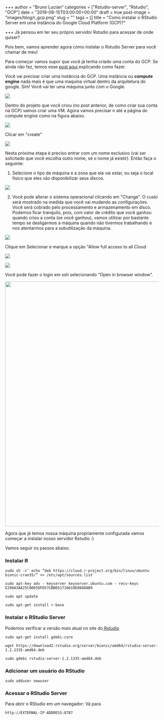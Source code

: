 +++
author = "Bruno Lucian"
categories = ["Rstudio-server", "Rstudio", "GCP"]
date = "2019-08-15T03:00:00+00:00"
draft = true
post-image = "images/blog/r_gcp.png"
slug = ""
tags = []
title = "Como instalar o RStudio Server em uma instância do Google Cloud Platform (GCP)?"

+++
Já pensou em ter seu próprio servidor Rstudio para acessar de onde quiser?

Pois bem, vamos aprender agora como instalar o Rstudio Server para você chamar de meu!

Para começar vamos supor que você já tenha criado uma conta do GCP. Se ainda não fez, temos esse [post aqui ](https://www.dadosaleatorios.com.br/post/como-criar-uma-conta-na-gcp/ "Como criar uma conta na GCP")explicando como fazer.

Você vai precisar criar uma instância do GCP. Uma instância ou **compute engine** nada mais é que uma maquina virtual dentro da arquitetura do google. Sim! Você vai ter uma máquina junto com o Google.

![](/images/blog/comemorar_hi5.gif)

Dentro do projeto que vocẽ criou (no post anterior, de como criar sua conta na GCP) vamos criar uma VM. Agora vamos precisar ir até a página do compute engine como na figura abaixo.

![](/images/blog/compute_engine.jpeg)

Clicar em "create"

![](/images/blog/create_engine.jpeg)

Nesta próxima etapa é preciso entrar com um nome exclusivo (vai ser solicitado que você escolha outro nome, se o nome já existir).  Então faça o seguinte:

1) Selecione o tipo de máquina e a zona que ela vai estar, ou seja o local fisico que eles vão disponibilizar seus discos. 

![](/images/blog/config_engine.jpeg)

2) Você pode alterar o sistema operacional clicando em "Change". O custo será mostrado na medida que você vai mudando as configurações. Você será cobrado pelo processamento e armazenamento em disco.  
Podemos ficar tranquilo, pois, com valor de crédito que você ganhou quando criou a conta (se você ganhou),  vamos utilizar por bastante tempo se desligarmos a máquina quando não tivermos trabalhando e nos atentarmos para a subutilização da máquina.

![](/images/blog/choose_ubuntu.jpeg)

Clique em Selecionar e marque a opção "Allow full access to all Cloud

![](/images/blog/allow_API.jpeg)

![](/images/blog/ssh_enter.jpeg)

Você pode fazer o login em ssh selecionando “Open in browser window”.

<img src="/images/blog/ssh_show_.png"  width="800px" />

Agora que já temos nossa máquina propriamente configurada vamos começar a instalar nosso servidor Rstudio :)

Vamos seguir os passos abaixo.

### Instalar R

    sudo sh -c‘ echo “deb https://cloud.r-project.org/bin/linux/ubuntu bionic-cran35/” >> /etc/apt/sources.list`
    
    sudo apt-key adv - keyserver keyserver.ubuntu.com - recv-keys E298A3A825C0D65DFD57CBB651716619E084DAB9
    
    sudo apt update
    
    sudo apt-get install r-base

### Instalar o RStudio Server

Podemos verificar a versão mais atual no site do[ Rstudio](https://www.rstudio.com/products/rstudio/download-server/ "Rstudio-server")

    sudo apt-get install gdebi-core
    
    wget https://download2.rstudio.org/server/bionic/amd64/rstudio-server-1.2.1335-amd64.deb
    
    sudo gdebi rstudio-server-1.2.1335-amd64.deb

### Adicionar um usuário do RStudio

    sudo adduser newuser

### Acessar o RStudio Server

Para abrir o RStudio em um navegador: Vá para

    http://EXTERNAL-IP-ADDRESS:8787